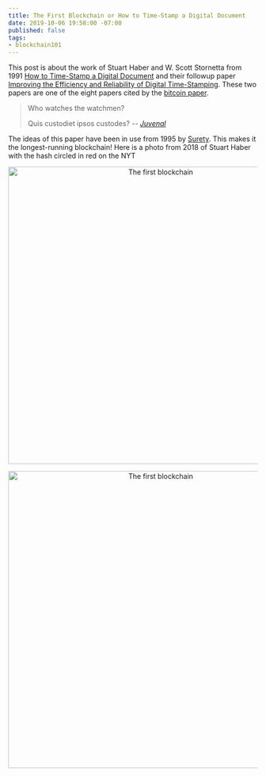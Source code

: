 ```yaml
---
title: The First Blockchain or How to Time-Stamp a Digital Document
date: 2019-10-06 19:58:00 -07:00
published: false
tags:
- blockchain101
---
```


This post is about the work of Stuart Haber and W. Scott Stornetta from 1991 [How to Time-Stamp a Digital Document](https://www.anf.es/pdf/Haber_Stornetta.pdf) and their followup paper [Improving the Efficiency and Reliability of Digital Time-Stamping](http://citeseerx.ist.psu.edu/viewdoc/download?doi=10.1.1.71.4891&rep=rep1&type=pdf). These two papers are one of the eight papers cited by the [bitcoin paper](https://bitcoin.org/bitcoin.pdf). 

> Who watches the watchmen?
>
> Quis custodiet ipsos custodes?
> -- <cite> [Juvenal](https://en.wikipedia.org/wiki/Juvenal) </cite>


The ideas of this paper have been in use from 1995 by [Surety](http://www.surety.com/solutions/intellectual-property-protection/sign-seal). This makes it the longest-running blockchain! Here is a photo from 2018 of Stuart Haber with the hash circled in red on the NYT

<p align="center">
    <img src="/uploads/Haber1" width="600" title="The first blockchain">
</p>

<p align="center">
    <img src="/uploads/Haber2" width="600" title="The first blockchain">
</p>


